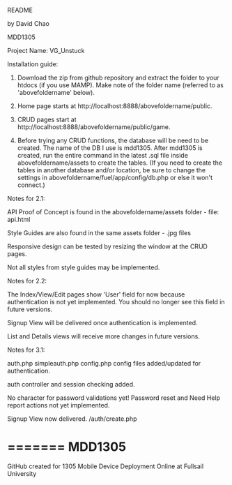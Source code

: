 
README

by David Chao

MDD1305


Project Name: VG_Unstuck


Installation guide:

1. Download the zip from github repository and extract the folder to your htdocs (if you use MAMP). Make note of the folder name (referred to as 'abovefoldername' below). 

2. Home page starts at http://localhost:8888/abovefoldername/public.

3. CRUD pages start at http://localhost:8888/abovefoldername/public/game. 

4. Before trying any CRUD functions, the database will be need to be created. The name of the DB I use is mdd1305. After mdd1305 is created, run the entire command in the latest .sql file inside abovefoldername/assets to create the tables. (If you need to create the tables in another database and/or location, be sure to change the settings in abovefoldername/fuel/app/config/db.php or else it won't connect.)


Notes for 2.1:

API Proof of Concept is found in the abovefoldername/assets folder - file: api.html

Style Guides are also found in the same assets folder - .jpg files

Responsive design can be tested by resizing the window at the CRUD pages.

Not all styles from style guides may be implemented.


Notes for 2.2:

The Index/View/Edit pages show 'User' field for now because authentication is not yet implemented. You should no longer see this field in future versions.

Signup View will be delivered once authentication is implemented.

List and Details views will receive more changes in future versions.


Notes for 3.1:

auth.php simpleauth.php config.php config files added/updated for authentication.

auth controller and session checking added.

No character for password validations yet! Password reset and Need Help report actions not yet implemented.

Signup View now delivered. /auth/create.php






=======
MDD1305
=======

GitHub created for 1305 Mobile Device Deployment Online at Fullsail University
